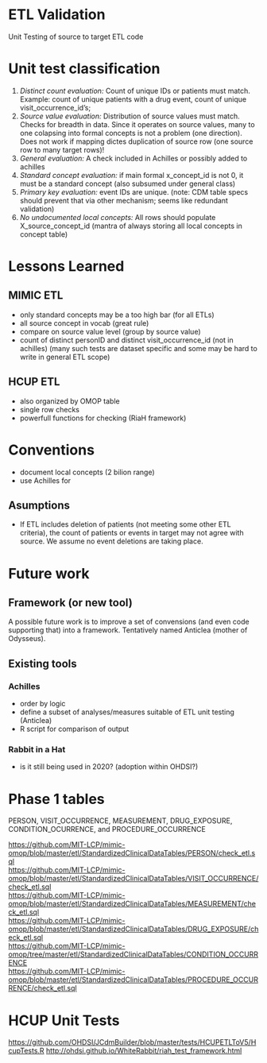 # ETL Validation

Unit Testing of source to target ETL code

# Unit test classification


1. *Distinct count evaluation:* Count of unique IDs or patients must match. Example: count of unique patients with a drug event, count of unique visit_occurrence_id’s; 
1. *Source value evaluation:* Distribution of source values must match. Checks for breadth in data. Since it operates on source values, many to one colapsing into formal concepts is not a problem (one direction). Does not work if mapping dictes duplication of source row  (one source row to many target rows)!
1. *General evaluation:* A check included in Achilles or possibly added to achilles
1. *Standard concept evaluation:* if main formal x_concept_id is not 0, it must be a standard concept  (also subsumed under general class)
1. *Primary key evaluation:* event IDs are unique. (note: CDM table specs should prevent that via other mechanism; seems like redundant validation)
1. *No undocumented local concepts:* All rows should populate X_source_concept_id  (mantra of always storing all local concepts in concept table)



# Lessons Learned
## MIMIC ETL
- only standard concepts may be a too high bar (for all ETLs)
- all source concept in vocab (great rule)
- compare on source value level (group by source value)
- count of distinct personID and distinct visit_occurrence_id (not in achilles) (many such tests are dataset specific and some may be hard to write in general ETL scope)

## HCUP ETL
- also organized by OMOP table
- single row checks
- powerfull functions for checking (RiaH framework)

# Conventions
- document local concepts (2 bilion range)
- use Achilles for 
## Asumptions
- If ETL includes deletion of patients (not meeting some other ETL criteria), the count of patients or events in target may not agree with source. We assume no event deletions are taking place.


# Future work

## Framework (or new tool)
A possible future work is to improve a set of convensions (and even code supporting that) into a framework. Tentatively named Anticlea  (mother of Odysseus).

## Existing tools

### Achilles
- order by logic
- define a subset of analyses/measures suitable of ETL unit testing (Anticlea)
- R script for comparison of output

### Rabbit in a Hat
- is it still being used in 2020?  (adoption within OHDSI?)

# Phase 1 tables

PERSON, VISIT_OCCURRENCE, MEASUREMENT, DRUG_EXPOSURE, CONDITION_OCURRENCE, and PROCEDURE_OCCURRENCE

https://github.com/MIT-LCP/mimic-omop/blob/master/etl/StandardizedClinicalDataTables/PERSON/check_etl.sql  
https://github.com/MIT-LCP/mimic-omop/blob/master/etl/StandardizedClinicalDataTables/VISIT_OCCURRENCE/check_etl.sql  
https://github.com/MIT-LCP/mimic-omop/blob/master/etl/StandardizedClinicalDataTables/MEASUREMENT/check_etl.sql  
https://github.com/MIT-LCP/mimic-omop/blob/master/etl/StandardizedClinicalDataTables/DRUG_EXPOSURE/check_etl.sql  
https://github.com/MIT-LCP/mimic-omop/tree/master/etl/StandardizedClinicalDataTables/CONDITION_OCCURRENCE  
https://github.com/MIT-LCP/mimic-omop/blob/master/etl/StandardizedClinicalDataTables/PROCEDURE_OCCURRENCE/check_etl.sql  


# HCUP Unit Tests
https://github.com/OHDSI/JCdmBuilder/blob/master/tests/HCUPETLToV5/HcupTests.R
http://ohdsi.github.io/WhiteRabbit/riah_test_framework.html
